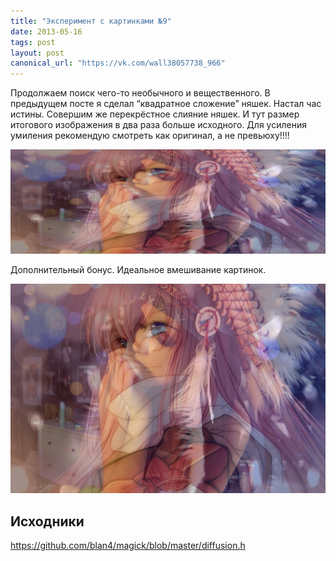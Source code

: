 ```yaml
---
title: "Эксперимент с картинками №9"
date: 2013-05-16
tags: post
layout: post
canonical_url: "https://vk.com/wall38057738_966"
---
```


Продолжаем поиск чего-то необычного и вещественного.
В предыдущем посте я сделал “квадратное сложение” няшек. Настал час истины. Совершим же перекрёстное слияние няшек. И тут размер итогового изображения в два раза больше исходного. Для усиления умиления рекомендую смотреть как оригинал, а не превьюху!!!!

![Alt Text](/assets/imagemagick-experiments-9/jvkjivomg6u8ozqmytsl.jpg)

Дополнительный бонус. Идеальное вмешивание картинок.

![Alt Text](/assets/imagemagick-experiments-9/flaj21d7bzk30zgt1s7i.jpeg)

## Исходники

https://github.com/blan4/magick/blob/master/diffusion.h
